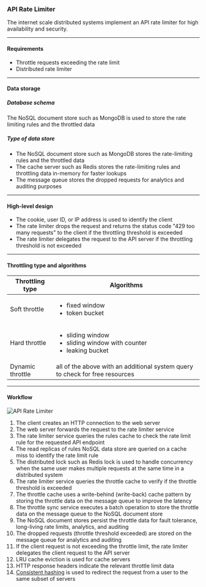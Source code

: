 ### API Rate Limiter

The internet scale distributed systems implement an API rate limiter for high availability and security.

---

#### Requirements

- Throttle requests exceeding the rate limit
- Distributed rate limiter

---

#### Data storage

##### Database schema

The NoSQL document store such as MongoDB is used to store the rate limiting rules and the throttled data

##### Type of data store

- The NoSQL document store such as MongoDB stores the rate-limiting rules and the throttled data
- The cache server such as Redis stores the rate-limiting rules and throttling data in-memory for faster lookups
- The message queue stores the dropped requests for analytics and auditing purposes

---

#### High-level design

- The cookie, user ID, or IP address is used to identify the client
- The rate limiter drops the request and returns the status code "429 too many requests" to the client if the throttling threshold is exceeded
- The rate limiter delegates the request to the API server if the throttling threshold is not exceeded

---

#### Throttling type and algorithms

| Throttling type  | Algorithms                                                                                  |
| ---------------- | ------------------------------------------------------------------------------------------- |
| Soft throttle    | <ul><li>fixed window</li><li>token bucket</li></ul>                                         |
| Hard throttle    | <ul><li>sliding window</li><li>sliding window with counter</li><li>leaking bucket</li></ul> |
| Dynamic throttle | all of the above with an additional system query to check for free resources                |

---

#### Workflow

<image src="imgs/API-rate-limiter.png" alt="API Rate Limiter" caption="API Rate Limiter" >

1. The client creates an HTTP connection to the web server
2. The web server forwards the request to the rate limiter service
3. The rate limiter service queries the rules cache to check the rate limit rule for the requested API endpoint
4. The read replicas of rules NoSQL data store are queried on a cache miss to identify the rate limit rule
5. The distributed lock such as Redis lock is used to handle concurrency when the same user makes multiple requests at the same time in a distributed system
6. The rate limiter service queries the throttle cache to verify if the throttle threshold is exceeded
7. The throttle cache uses a write-behind (write-back) cache pattern by storing the throttle data on the message queue to improve the latency
8. The throttle sync service executes a batch operation to store the throttle data on the message queue to the NoSQL document store
9. The NoSQL document stores persist the throttle data for fault tolerance, long-living rate limits, analytics, and auditing
10. The dropped requests (throttle threshold exceeded) are stored on the message queue for analytics and auditing
11. If the client request is not exceeding the throttle limit, the rate limiter delegates the client request to the API server
12. LRU cache eviction is used for cache servers
13. HTTP response headers indicate the relevant throttle limit data
14. [Consistent hashing](/consistent-hashing-explained/) is used to redirect the request from a user to the same subset of servers
